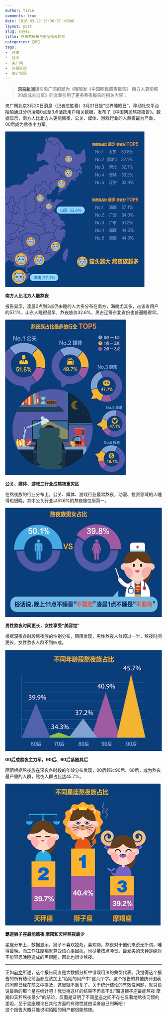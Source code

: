 ```yaml
---
author: YiYin
comments: true
date: 2016-03-22 15:36:57 +0800
layout: post
slug: aoye2
title: 原来熬夜报告是陌陌发的啊
categories: [听]
tags:
-  时事
-  社会
-  央广网
-  网易新闻
-  统计错误
---
```

<div class="quote"> <blockquote>
    	<a href="http://news.163.com/16/0320/11/BIJLJQ6000014JB5.html">网易新闻</a>援引央广网的题为《陌陌发《中国网民熬夜报告》 南方人更能熬00后成主力军》的文章引用了更多熬夜报告的相关内容：
    </blockquote>
</div>

<p>
    央广网北京3月20日消息（记者庄胜春）3月21日是“世界睡眠日”，移动社交平台陌陌通过分析凌晨0点至3点活跃用户相关数据，发布了《中国网民熬夜报告》。数据显示，南方人比北方人更能熬夜，公关、媒体、游戏行业的人熬夜最为严重，00后成为熬夜主力军。</p>

![](/public/images/aoye/1.png)

<p><strong>南方人比北方人能熬夜</strong></p>
<p>报告显示，凌晨0点到3点仍未睡的人大多分布在南方，海南尤其多，占该省用户的57.1%，山东人睡得最早，熬夜族仅32.6%，黑吉辽等东北省份也普遍睡得早。</p>

![](/public/images/aoye/2.png)

<p><strong>公关、媒体、游戏三行业成熬夜重灾区</strong></p>
<p>在熬夜族的行业分布上，公关、媒体、游戏行业最常熬夜，动漫、投资领域的人睡得也很晚，其中公关行业以51.6%的熬夜族位居第一。</p>

![](/public/images/aoye/3.png)

<p><strong>男性熬夜时间更长，女性享受“美容觉”</strong></p>
<p>根据深夜各时段熬夜族的性别分布，陌陌发现，男性熬夜人群超过一半，熬夜时间更长，女性熬夜人群不到四成。</p>

![](/public/images/aoye/4.png)

<p><strong>00后成熬夜主力军，90后、60后紧随其后</strong></p>
<p>陌陌根据熬夜族在深夜各时段的年龄分布发现，00后超过90后、60后，成为熬夜最严重的人群，熬夜人群占比达45.7%。</p>

![](/public/images/aoye/5.png)

<p><strong>霸道狮子座最能熬夜 摩羯和天秤熬夜最少</strong></p>
<p>星座分布上，数据显示，狮子不喜欢独处，喜欢嗨，熬夜对于他们来说无所谓，睡得最晚。而工作狂摩羯就算受烦心事困扰，也尽量按点睡觉。最爱美的天秤是绝对不能容忍晚睡造成的黑眼圈，因此也很少熬夜。</p>

<hr/>
<div class="commentsonquote">
<div class="yizi">正如<a href="{% post_url  2016-03-22-aoye %}">前文</a>所述，这个报告简直是大数据分析中错误用法的典型代表。我觉得这个报告的所有结论前面都应该加上“陌陌的用户中”这几个字。这个报告的其他统计图表的问题已经在<a href="{% post_url  2016-03-22-aoye %}">前文</a>中提及，这里就不重复了。关于统计结论的有效性问题，就只说说最后的那个星座统计吧！我觉得这样的结果不但拿不出“霸道狮子座最能熬夜 摩羯和天秤熬夜最少”的结论，反而是证明了不同星座之间不存在显著地熬夜习惯的差距，至于星座理论在其他方面的有效性就由读者自己判断吧！</div>
<div class="yiyin">这个报告大概只能说明陌陌的用户都很能熬夜。</div>
</div>
<br/>
